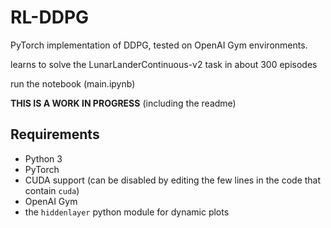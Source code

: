 # RL-DDPG
PyTorch implementation of DDPG, tested on OpenAI Gym environments.

learns to solve the LunarLanderContinuous-v2 task in about 300 episodes

run the notebook (main.ipynb)

**THIS IS A WORK IN PROGRESS** (including the readme)

## Requirements
* Python 3
* PyTorch
* CUDA support (can be disabled by editing the few lines in the code that contain `cuda`)
* OpenAI Gym
* the `hiddenlayer` python module for dynamic plots
